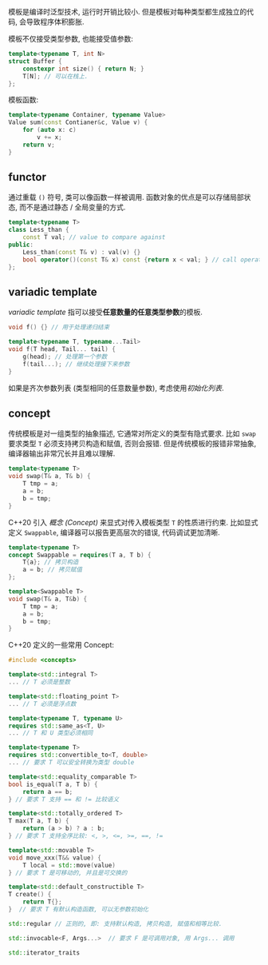 模板是编译时泛型技术, 运行时开销比较小. 但是模板对每种类型都生成独立的代码, 会导致程序体积膨胀.

模板不仅接受类型参数, 也能接受值参数:

```cpp
template<typename T, int N>
struct Buffer {
	constexpr int size() { return N; }
	T[N]; // 可以在栈上.
};
```

模板函数:

```cpp
template<typename Container, typename Value>
Value sum(const Contianer&c, Value v) {
	for (auto x: c)
		v += x;
	return v;
}
```

## functor

通过重载 `()` 符号, 类可以像函数一样被调用. 函数对象的优点是可以存储局部状态, 而不是通过静态 / 全局变量的方式.

```cpp
template<typename T>
class Less_than {
	const T val; // value to compare against 
public:
	Less_than(const T& v) : val(v) {}
	bool operator()(const T& x) const {return x < val; } // call operator 
};
```

## variadic template

*variadic template* 指可以接受**任意数量的任意类型参数**的模板.

```cpp
void f() {} // 用于处理递归结束

template<typename T, typename...Tail>
void f(T head, Tail... tail) {
	g(head); // 处理第一个参数
	f(tail...); // 继续处理接下来参数
}
````

如果是齐次参数列表 (类型相同的任意数量参数), 考虑使用*初始化列表*.

## concept 

传统模板是对一组类型的抽象描述, 它通常对所定义的类型有隐式要求. 比如 `swap` 要求类型 `T` 必须支持拷贝构造和赋值, 否则会报错. 但是传统模板的报错非常抽象, 编译器输出非常冗长并且难以理解.

```cpp
template<typename T>
void swap(T& a, T& b) {
	T tmp = a;
	a = b;
	b = tmp;
}
```

C++20 引入 *概念 (Concept)* 来显式对传入模板类型 `T` 的性质进行约束. 比如显式定义 `Swappable`, 编译器可以报告更高层次的错误, 代码调试更加清晰.

```cpp
template<typename T>
concept Swappable = requires(T a, T b) {
	T{a}; // 拷贝构造
	a = b; // 拷贝赋值
};

template<Swappable T>
void swap(T& a, T&b) {
	T tmp = a;
	a = b;
	b = tmp;
}
```

C++20 定义的一些常用 Concept:

```cpp
#include <concepts>

template<std::integral T>
... // T 必须是整数

template<std::floating_point T>
... // T 必须是浮点数

template<typename T, typename U>
requires std::same_as<T, U>
... // T 和 U 类型必须相同

template<typename T>
requires std::convertible_to<T, double>
... // 要求 T 可以安全转换为类型 double 

template<std::equality_comparable T>
bool is_equal(T a, T b) {
	return a == b;
} // 要求 T 支持 == 和 != 比较语义

template<std::totally_ordered T>
T max(T a, T b) {
	return (a > b) ? a : b;
} // 要求 T 支持全序比较: <, >, <=, >=, ==, !=

template<std::movable T>
void move_xxx(T&& value) {
	T local = std::move(value)
} // 要求 T 是可移动的, 并且是可交换的

template<std::default_constructible T>
T create() {
	return T{};
}  // 要求 T 有默认构造函数, 可以无参数初始化

std::regular // 正则的, 即: 支持默认构造, 拷贝构造, 赋值和相等比较.

std::invocable<F, Args...>  // 要求 F 是可调用对象, 用 Args... 调用

std::iterator_traits 
```